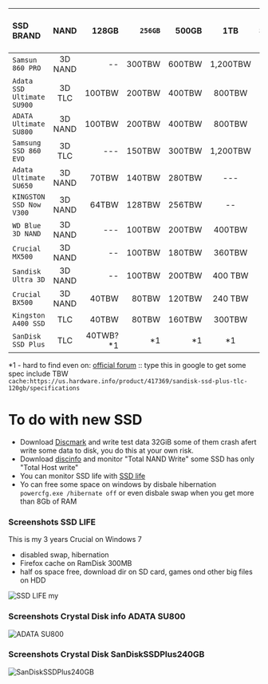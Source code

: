 
| SSD BRAND     | NAND | 128GB  | `256GB`  | 500GB  | 1TB  | Source | warrany | Review-sort-by-negative |
| :---------- |:-------------:| -----:| -----:| -----:| :-----:| -----:| -----:| -----:|
| `Samsun 860 PRO` | 3D NAND |  -- |  300TBW  |  600TBW | 1,200TBW  | [HTML](https://www.samsung.com/semiconductor/minisite/ssd/product/consumer/860pro/) | 5-years  | [*---](https://www.amazon.com/Samsung-512GB-V-NAND-Solid-MZ-76P512BW/product-reviews/B07836C6YV/ref=cm_cr_arp_d_viewopt_sr?ie=UTF8&filterByStar=critical&reviewerType=all_reviews&pageNumber=1#reviews-filter-bar) |
| `Adata SSD Ultimate SU900` | 3D TLC |  100TBW |  200TBW  |  400TBW  |  800TBW  | [PDF](https://www.adata.com/upload/downloadfile/Datasheet_SU900_EN_20170710.pdf) | 5-years  | [*----](https://www.amazon.com/ADATA-SU900-Ultimate-Internal-Solid/product-reviews/B01N5JJ7H9/ref=cm_cr_arp_d_viewopt_sr?ie=UTF8&filterByStar=critical&reviewerType=all_reviews&pageNumber=1#reviews-filter-bar) |
| `ADATA Ultimate SU800 ` | 3D NAND |  100TBW |  200TBW  |  400TBW | 800TBW | [HTML](https://www.adata.com/upload/downloadfile/Datasheet_SU800_EN_20180503.pdf) | 3-years  | [*----](https://www.amazon.com/ADATA-SU800-128GB-3D-NAND-ASU800SS-128GT-C/product-reviews/B01K8A29BE/ref=cm_cr_dp_d_hist_1?ie=UTF8&filterByStar=one_star&reviewerType=all_reviews#reviews-filter-bar) |
| `Samsung SSD 860 EVO`      | 3D TLC |  --- |  150TBW  |  300TBW  |  1,200TBW  | [HTML](https://www.samsung.com/semiconductor/minisite/ssd/product/consumer/860evo/) | 5-years | [*----](https://www.amazon.com/Samsung-500GB-Internal-MZ-76E500B-AM/product-reviews/B0781Z7Y3S/ref=cm_cr_arp_d_viewopt_sr?ie=UTF8&filterByStar=critical&reviewerType=all_reviews&pageNumber=1#reviews-filter-bar) |
| `Adata Ultimate SU650` | 3D NAND |  70TBW |  140TBW  |  280TBW | ---  | [PDF](https://www.adata.com/upload/downloadfile/Datasheet%20-%20Ultimate%20SU650_EN_20170908.pdf) | 3-years  |-- |
| `KINGSTON SSD Now  V300` | 3D NAND |  64TBW  |  128TBW  |  256TBW | --  | [HTML](https://www.kingston.com/datasheets/sv300s3_us.pdf) | 3-years  |-- |
| `WD Blue 3D NAND` | 3D NAND |  --- | 100TBW | 200TBW | 400TBW | [HTML](https://www.wd.com/products/internal-ssd/wd-blue-3d-nand-sata-ssd.html) | 5-years  | [*----](https://www.amazon.com/Blue-NAND-500GB-SSD-WDS500G2B0A/product-reviews/B073SBZ8YH/ref=cm_cr_arp_d_viewopt_sr?ie=UTF8&filterByStar=critical&reviewerType=all_reviews&pageNumber=1#reviews-filter-bar) |
| `Crucial MX500` | 3D NAND |  -- |  100TBW  |  180TBW  |  360TBW  | [HTML](https://www.crucial.com/usa/en/storage-ssd-comparison) | 5-years  |-- |
| `Sandisk Ultra 3D` | 3D NAND |  -- |  100TBW  |  200TBW | 400 TBW  | [HTML](https://www.sandisk.com/home/ssd/ultra-3d-ssd) | 3-years  |-- |
| `Crucial BX500` | 3D NAND |  40TBW |  80TBW  |  120TBW | 240 TBW  | [HTML](https://www.crucial.com/usa/en/storage-ssd-comparison) | 3-years  |-- |
| `Kingston A400 SSD ` | TLC | 40TBW  | 80TBW   | 160TBW   |  300TBW  | [PDF](https://www.kingston.com/datasheets/SA400S37_us.pdf) | 3-years  |-- |
| `SanDisk SSD Plus` | TLC |  40TWB?*1 | *1 |  *1 | *1  | [HTML](http://webcache.googleusercontent.com/search?client=firefox-b&q=cache%3Ahttps%3A%2F%2Fus.hardware.info%2Fproduct%2F417369%2Fsandisk-ssd-plus-tlc-120gb%2Fspecifications) | 3-years  |-- |



*1 - hard to find even on: [official forum](https://forums.sandisk.com/t5/SanDisk-SSD-Plus/TBW/td-p/367680) :: type this in google to get some spec include TBW `cache:https://us.hardware.info/product/417369/sandisk-ssd-plus-tlc-120gb/specifications`

# To do with new SSD
- Download [Discmark](http://crystalmark.info/en/download/#h2) and write test data 32GiB some of them crash afert write some data to disk, you do this at your own risk.
- Download [discinfo](http://crystalmark.info/en/download/) and monitor "Total NAND Write" some SSD has only "Total Host write"
- You can monitor SSD life with [SSD life](http://ssd-life.com/eng/download-ssdlife.html)
- Yo can free some space on windows by disbale hibernation `powercfg.exe /hibernate off` or even disbale swap when you get more than 8Gb of RAM



### Screenshots SSD LIFE
This is my 3 years Crucial on Windows 7
- disabled swap, hibernation
- Firefox cache on RamDisk 300MB
- half os space free, download dir on SD card, games ond other big files on HDD

![SSD LIFE my](https://github.com/Usernameisalreadytaken5/SSDTWB/blob/master/SSDLIFE.png)

### Screenshots Crystal Disk info ADATA SU800
![ADATA SU800](https://github.com/Usernameisalreadytaken5/SSDTWB/blob/master/ADATA%20SU800.png)

### Screenshots Crystal Disk SanDiskSSDPlus240GB
![SanDiskSSDPlus240GB](https://github.com/Usernameisalreadytaken5/SSDTWB/blob/master/SanDiskSSDPlus240GB.png)






